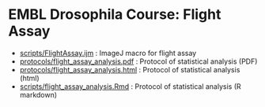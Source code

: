 # EMBL Drosophila Course: Flight Assay


- [scripts/FlightAssay.ijm](scripts/FlightAssay.ijm) : ImageJ macro for flight assay
- [protocols/flight_assay_analysis.pdf](protocols/flight_assay_analysis.pdf) : Protocol of statistical analysis (PDF)
- [protocols/flight_assay_analysis.html](protocols/flight_assay_analysis.html) : Protocol of statistical analysis (html)
- [scripts/flight_assay_analysis.Rmd](scripts/flight_assay_analysis.Rmd) : Protocol of statistical analysis (R markdown)
